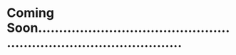 # Coming Soon........................................................................................
